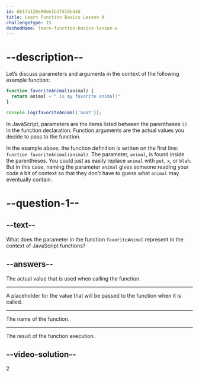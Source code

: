 ```yaml
---
id: 6617a128e90de1b3fd10bd4d
title: Learn Function Basics Lesson A
challengeType: 15
dashedName: learn-function-basics-lesson-a
---
```


# --description--

Let’s discuss parameters and arguments in the context of the following example function:

```js
function favoriteAnimal(animal) {
  return animal + " is my favorite animal!"
}

console.log(favoriteAnimal('Goat'));
```

In JavaScript, parameters are the items listed between the parentheses `()` in the function declaration. Function arguments are the actual values you decide to pass to the function.

In the example above, the function definition is written on the first line: `function favoriteAnimal(animal)`. The parameter, `animal`, is found inside the parentheses. You could just as easily replace `animal` with `pet`, `x`, or `blah`. But in this case, naming the parameter `animal` gives someone reading your code a bit of context so that they don't have to guess what `animal` may eventually contain.

# --question-1--

## --text--

What does the parameter in the function `favoriteAnimal` represent in the context of JavaScript functions?

## --answers--

The actual value that is used when calling the function.

---

A placeholder for the value that will be passed to the function when it is called.

---

The name of the function.

---

The result of the function execution.

## --video-solution--

2

